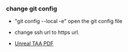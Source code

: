 ### change git config
+ "git config --local -e" open the git config file
+ change ssh url to https url.

+ [Unreal TAA PDF](https://de45xmedrsdbp.cloudfront.net/Resources/files/TemporalAA_small-59732822.pdf)